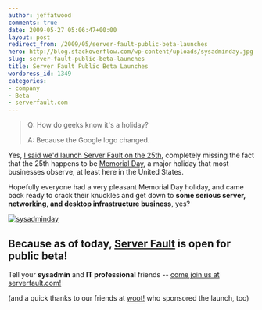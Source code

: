 ```yaml
---
author: jeffatwood
comments: true
date: 2009-05-27 05:06:47+00:00
layout: post
redirect_from: /2009/05/server-fault-public-beta-launches
hero: http://blog.stackoverflow.com/wp-content/uploads/sysadminday.jpg
slug: server-fault-public-beta-launches
title: Server Fault Public Beta Launches
wordpress_id: 1349
categories:
- company
- Beta
- serverfault.com
---
```





<blockquote>
Q: How do geeks know it's a holiday?

> 
> 
A: Because the Google logo changed.
</blockquote>





Yes, [I said we'd launch Server Fault on the 25th](http://blog.stackoverflow.com/2009/05/server-fault-public-beta-nears/), completely missing the fact that the 25th happens to be [Memorial Day](http://en.wikipedia.org/wiki/Memorial_Day), a major holiday that most businesses observe, at least here in the United States.



Hopefully everyone had a very pleasant Memorial Day holiday, and came back ready to crack their knuckles and get down to **some serious server, networking, and desktop infrastructure business**, yes?



[![sysadminday](http://blog.stackoverflow.com/wp-content/uploads/sysadminday.jpg)](http://www.sysadminday.com/)





## Because as of today, [Server Fault](http://serverfault.com) is open for public beta!





Tell your **sysadmin** and **IT professional** friends -- [come join us at serverfault.com!](http://serverfault.com)



(and a quick thanks to our friends at [woot!](http://www.woot.com) who sponsored the launch, too)

